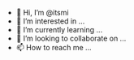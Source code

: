 - 👋 Hi, I’m @itsmi
- 👀 I’m interested in ...
- 🌱 I’m currently learning ...
- 💞️ I’m looking to collaborate on ...
- 📫 How to reach me ...

<!---
itsmi/itsmi is a ✨ special ✨ repository because its `README.md` (this file) appears on your GitHub profile.
You can click the Preview link to take a look at your changes.
--->
